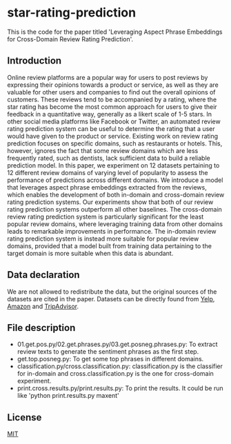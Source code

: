 # star-rating-prediction

This is the code for the paper titled 'Leveraging Aspect Phrase Embeddings for Cross-Domain Review Rating Prediction'.

## Introduction

Online review platforms are a popular way for users to post reviews by expressing their opinions towards a product or service, as well as they are valuable for other users and companies to find out the overall opinions of customers. These reviews tend to be accompanied by a rating, where the star rating has become the most common approach for users to give their feedback in a quantitative way, generally as a likert scale of 1-5 stars. In other social media platforms like Facebook or Twitter, an automated review rating prediction system can be useful to determine the rating that a user would have given to the product or service. Existing work on review rating prediction focuses on specific domains, such as restaurants or hotels. This, however, ignores the fact that some review domains which are less frequently rated, such as dentists, lack sufficient data to build a reliable prediction model. In this paper, we experiment on 12 datasets pertaining to 12 different review domains of varying level of popularity to assess the performance of predictions across different domains. We introduce a model that leverages aspect phrase embeddings extracted from the reviews, which enables the development of both in-domain and cross-domain review rating prediction systems. Our experiments show that both of our review rating prediction systems outperform all other baselines. The cross-domain review rating prediction system is particularly significant for the least popular review domains, where leveraging training data from other domains leads to remarkable improvements in performance. The in-domain review rating prediction system is instead more suitable for popular review domains, provided that a model built from training data pertaining to the target domain is more suitable when this data is abundant.

## Data declaration

We are not allowed to redistribute the data, but the original sources of the datasets are cited in the paper. Datasets can be directly found from [Yelp](https://www.yelp.com/dataset/challenge), [Amazon](https://registry.opendata.aws/) and [TripAdvisor](https://www.tripadvisor.com/ShowTopic-g1-i12105-k10292711-Datasets_from_tripadvisor-TripAdvisor_Support.html).

## File description

* 01.get.pos.py/02.get.phrases.py/03.get.posneg.phrases.py: To extract review texts to generate the sentiment phrases as the first step.
* get.top.posneg.py: To get some top phrases in different domains.
* classification.py/cross.classification.py: classification.py is the classifier for in-domain and cross.classification.py is the one for cross-domain experiment.
* print.cross.results.py/print.results.py: To print the results. It could be run like 'python print.results.py maxent'


## License
[MIT](https://opensource.org/licenses/MIT)
